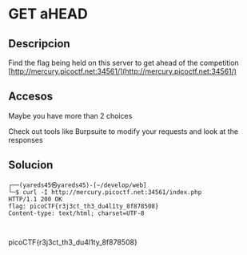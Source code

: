 #  GET aHEAD

## Descripcion
Find the flag being held on this server to get ahead of the competition [http://mercury.picoctf.net:34561/](http://mercury.picoctf.net:34561/)

## Accesos
Maybe you have more than 2 choices

Check out tools like Burpsuite to modify your requests and look at the responses

## Solucion

```console
┌──(yareds45㉿yareds45)-[~/develop/web]
└─$ curl -I http://mercury.picoctf.net:34561/index.php
HTTP/1.1 200 OK
flag: picoCTF{r3j3ct_th3_du4l1ty_8f878508}
Content-type: text/html; charset=UTF-8

         
```

picoCTF{r3j3ct_th3_du4l1ty_8f878508}
